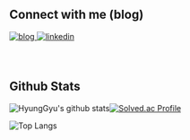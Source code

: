 ## Connect with me  (blog)

<a href="https://electricjob.tistory.com/" target="_blank">
  <img src=https://img.shields.io/badge/tistory-%2324292e.svg?&style=for-the-badge&logo=tistory&logoColor=white alt=blog style="margin-bottom: 5px;" />
</a>
<a href="https://linkedin.com/in/https://www.linkedin.com/in/%ED%98%95%EA%B7%9C-%EC%97%84-7b7ba2285/" target="_blank">
  <img src=https://img.shields.io/badge/linkedin-%231E77B5.svg?&style=for-the-badge&logo=linkedin&logoColor=white alt=linkedin style="margin-bottom: 5px;" />
</a>  


<br/> 
<br/> 
<br/>


## Github Stats  
![HyungGyu's github stats](https://github-readme-stats.vercel.app/api?username=goeom77&show_icons=true&theme=tokyonight)[![Solved.ac Profile](http://mazassumnida.wtf/api/v2/generate_badge?boj=7eom14)](https://solved.ac/7eom14/)
<br/>  

![Top Langs](https://github-readme-stats.vercel.app/api/top-langs/?username=goeom77&layout=compact&theme=dark)
